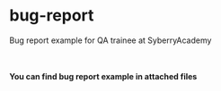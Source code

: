 # bug-report
Bug report example for QA trainee at SyberryAcademy <br><br><br>

**You can find bug report example in attached files**
